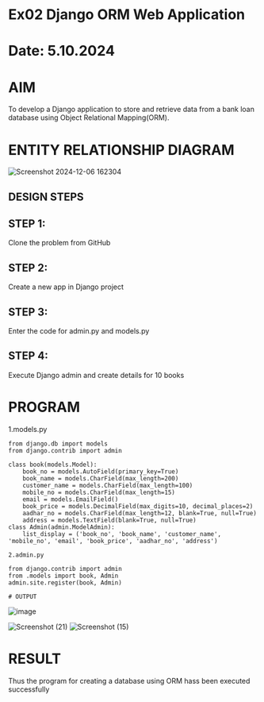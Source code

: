 # Ex02 Django ORM Web Application
# Date: 5.10.2024
# AIM
To develop a Django application to store and retrieve data from a bank loan database using Object Relational Mapping(ORM).

# ENTITY RELATIONSHIP DIAGRAM

![Screenshot 2024-12-06 162304](https://github.com/user-attachments/assets/892f4c4d-c8d5-4b15-90d5-3c259de01172)


## DESIGN STEPS
## STEP 1:
Clone the problem from GitHub

## STEP 2:
Create a new app in Django project

## STEP 3:
Enter the code for admin.py and models.py

## STEP 4:
Execute Django admin and create details for 10 books

# PROGRAM
1.models.py
```
from django.db import models
from django.contrib import admin

class book(models.Model):
    book_no = models.AutoField(primary_key=True)  
    book_name = models.CharField(max_length=200)  
    customer_name = models.CharField(max_length=100) 
    mobile_no = models.CharField(max_length=15)  
    email = models.EmailField()  
    book_price = models.DecimalField(max_digits=10, decimal_places=2)  
    aadhar_no = models.CharField(max_length=12, blank=True, null=True) 
    address = models.TextField(blank=True, null=True) 
class Admin(admin.ModelAdmin):
    list_display = ('book_no', 'book_name', 'customer_name', 'mobile_no', 'email', 'book_price', 'aadhar_no', 'address')

2.admin.py

from django.contrib import admin
from .models import book, Admin
admin.site.register(book, Admin)

# OUTPUT
```

![image](https://github.com/user-attachments/assets/f2066011-efd9-4745-a0c3-011e5244d94d)

![Screenshot (21)](https://github.com/user-attachments/assets/9d75c8b3-c1bd-4993-8d70-35d488142c94)
![Screenshot (15)](https://github.com/user-attachments/assets/e219078a-078d-4ed5-b4c8-5023ec77da9b)


# RESULT
Thus the program for creating a database using ORM hass been executed successfully
